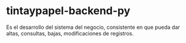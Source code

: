 # tintaypapel-backend-py
Es el desarrollo del sistema del negocio, consistente en que pueda dar altas, consultas, bajas, modificaciones de registros.
